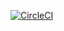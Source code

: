 [![CircleCI](https://circleci.com/gh/secure-access-cloud/test-repo-pub.svg?style=shield)](https://circleci.com/gh/secure-access-cloud/test-repo-pub)

